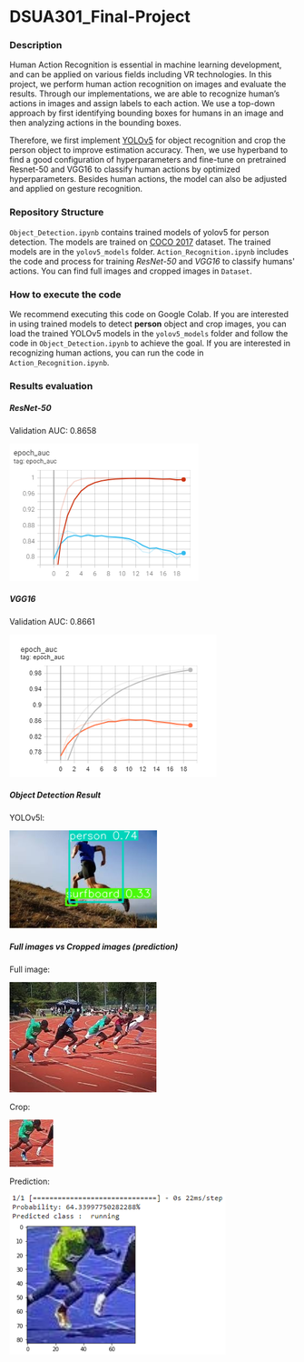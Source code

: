 # DSUA301_Final-Project

### Description
Human Action Recognition is essential in machine learning development, and can be applied on various fields including VR technologies. In this project, we perform human action recognition on images and evaluate the results. Through our implementations, we are able to recognize human’s actions in images and assign labels to each action. We use a top-down approach by first identifying bounding boxes for humans in an image and then analyzing actions in the bounding boxes. 

Therefore, we first implement [YOLOv5](https://github.com/ultralytics/yolov5) for object recognition and crop the person object to improve estimation accuracy. Then, we use hyperband to find a good configuration of hyperparameters and fine-tune on pretrained Resnet-50 and VGG16 to classify human actions by optimized hyperparameters. Besides human actions, the model can also be adjusted and applied on gesture recognition.


### Repository Structure

`Object_Detection.ipynb` contains trained models of yolov5 for person detection. The models are trained on [COCO 2017](https://cocodataset.org/#download) dataset. The trained models are in the `yolov5_models` folder. `Action_Recognition.ipynb` includes the code and process for training *ResNet-50* and *VGG16* to classify humans' actions. You can find full images and cropped images in `Dataset`.


### How to execute the code

We recommend executing this code on Google Colab. If you are interested in using trained models to detect **person** object and crop images, you can load the trained YOLOv5 models in the `yolov5_models` folder and follow the code in `Object_Detection.ipynb` to achieve the goal. If you are interested in recognizing human actions, you can run the code in `Action_Recognition.ipynb`.


### Results evaluation

##### ResNet-50
Validation AUC: 0.8658

![alt text](https://github.com/rsun27/DSUA301_Final-Project/blob/main/images/resnet50.png "Logo Title Text 1")

##### VGG16
Validation AUC: 0.8661

![alt text](https://github.com/rsun27/DSUA301_Final-Project/blob/main/images/vgg.png "Logo Title Text 1")

##### Object Detection Result
YOLOv5l: 

![alt text](https://github.com/rsun27/DSUA301_Final-Project/blob/main/images/yolov5l.png "Logo Title Text 1")



##### Full images vs Cropped images (prediction)
Full image:

![alt text](https://github.com/rsun27/DSUA301_Final-Project/blob/main/images/full_image.jpg "Logo Title Text 1")

Crop:

![alt text](https://github.com/rsun27/DSUA301_Final-Project/blob/main/images/cropped_image.jpg "Logo Title Text 1")

Prediction:

![alt text](https://github.com/rsun27/DSUA301_Final-Project/blob/main/images/crop_pred.png "Logo Title Text 1")




